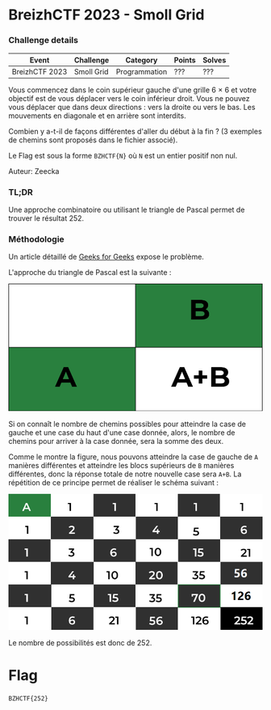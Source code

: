 BreizhCTF 2023 - Smoll Grid
==========================

### Challenge details

| Event                    | Challenge  | Category       | Points | Solves      |
|--------------------------|------------|----------------|--------|-------------|
| BreizhCTF 2023           | Smoll Grid | Programmation  | ???    | ???         |


Vous commencez dans le coin supérieur gauche d'une grille 6 × 6 et votre objectif est de vous déplacer vers le coin inférieur droit. Vous ne pouvez vous déplacer que dans deux directions : vers la droite ou vers le bas. Les mouvements en diagonale et en arrière sont interdits.

Combien y a-t-il de façons différentes d'aller du début à la fin ? (3 exemples de chemins sont proposés dans le fichier associé).

Le Flag est sous la forme `BZHCTF{N}` où `N` est un entier positif non nul.

Auteur: Zeecka

### TL;DR

Une approche combinatoire ou utilisant le triangle de Pascal permet de trouver le résultat 252.

### Méthodologie

Un article détaillé de [Geeks for Geeks](https://www.geeksforgeeks.org/puzzle-6x6-grid-how-many-ways/) expose le problème.

L'approche du triangle de Pascal est la suivante :

![p1](PUZZLE1.png)

Si on connaît le nombre de chemins possibles pour atteindre la case de gauche et une case du haut d'une case donnée, alors, le nombre de chemins pour arriver à la case donnée, sera la somme des deux.

Comme le montre la figure, nous pouvons atteindre la case de gauche de `A` manières différentes et atteindre les blocs supérieurs de `B` manières différentes, donc la réponse totale de notre nouvelle case sera `A+B`. La répétition de ce principe permet de réaliser le schéma suivant :

![p2](PUZZLE2.png)

Le nombre de possibilités est donc de 252.

# Flag

`BZHCTF{252}`
